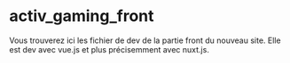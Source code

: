 # activ_gaming_front

Vous trouverez ici les fichier de dev de la partie front du nouveau site. Elle est dev avec vue.js et plus précisemment avec nuxt.js.